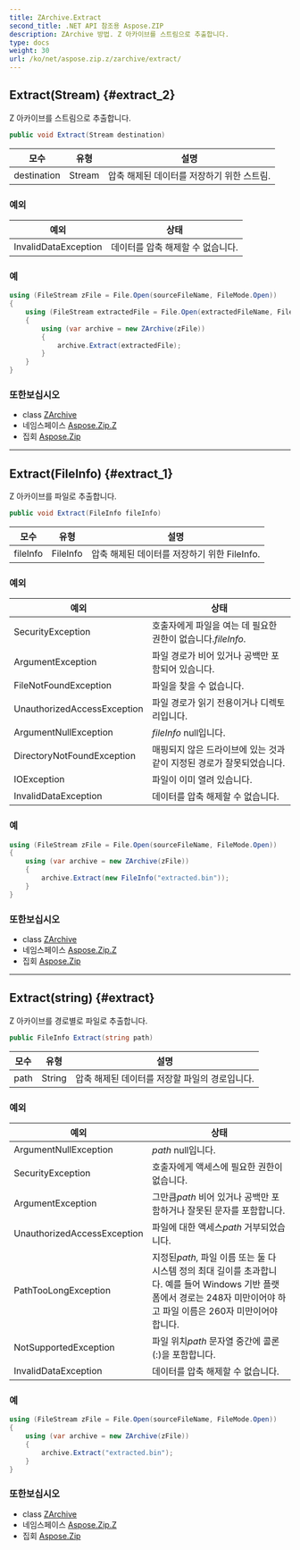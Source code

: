 ```yaml
---
title: ZArchive.Extract
second_title: .NET API 참조용 Aspose.ZIP
description: ZArchive 방법. Z 아카이브를 스트림으로 추출합니다.
type: docs
weight: 30
url: /ko/net/aspose.zip.z/zarchive/extract/
---
```

## Extract(Stream) {#extract_2}

Z 아카이브를 스트림으로 추출합니다.

```csharp
public void Extract(Stream destination)
```

| 모수 | 유형 | 설명 |
| --- | --- | --- |
| destination | Stream | 압축 해제된 데이터를 저장하기 위한 스트림. |

### 예외

| 예외 | 상태 |
| --- | --- |
| InvalidDataException | 데이터를 압축 해제할 수 없습니다. |

### 예

```csharp
using (FileStream zFile = File.Open(sourceFileName, FileMode.Open))
{
    using (FileStream extractedFile = File.Open(extractedFileName, FileMode.Create))
    {
        using (var archive = new ZArchive(zFile))
        {
            archive.Extract(extractedFile);
        }
    }
}
```

### 또한보십시오

* class [ZArchive](../)
* 네임스페이스 [Aspose.Zip.Z](../../zarchive/)
* 집회 [Aspose.Zip](../../../)

---

## Extract(FileInfo) {#extract_1}

Z 아카이브를 파일로 추출합니다.

```csharp
public void Extract(FileInfo fileInfo)
```

| 모수 | 유형 | 설명 |
| --- | --- | --- |
| fileInfo | FileInfo | 압축 해제된 데이터를 저장하기 위한 FileInfo. |

### 예외

| 예외 | 상태 |
| --- | --- |
| SecurityException | 호출자에게 파일을 여는 데 필요한 권한이 없습니다.*fileInfo*. |
| ArgumentException | 파일 경로가 비어 있거나 공백만 포함되어 있습니다. |
| FileNotFoundException | 파일을 찾을 수 없습니다. |
| UnauthorizedAccessException | 파일 경로가 읽기 전용이거나 디렉토리입니다. |
| ArgumentNullException | *fileInfo* null입니다. |
| DirectoryNotFoundException | 매핑되지 않은 드라이브에 있는 것과 같이 지정된 경로가 잘못되었습니다. |
| IOException | 파일이 이미 열려 있습니다. |
| InvalidDataException | 데이터를 압축 해제할 수 없습니다. |

### 예

```csharp
using (FileStream zFile = File.Open(sourceFileName, FileMode.Open))
{
    using (var archive = new ZArchive(zFile))
    {
        archive.Extract(new FileInfo("extracted.bin"));
    }
}
```

### 또한보십시오

* class [ZArchive](../)
* 네임스페이스 [Aspose.Zip.Z](../../zarchive/)
* 집회 [Aspose.Zip](../../../)

---

## Extract(string) {#extract}

Z 아카이브를 경로별로 파일로 추출합니다.

```csharp
public FileInfo Extract(string path)
```

| 모수 | 유형 | 설명 |
| --- | --- | --- |
| path | String | 압축 해제된 데이터를 저장할 파일의 경로입니다. |

### 예외

| 예외 | 상태 |
| --- | --- |
| ArgumentNullException | *path* null입니다. |
| SecurityException | 호출자에게 액세스에 필요한 권한이 없습니다. |
| ArgumentException | 그만큼*path* 비어 있거나 공백만 포함하거나 잘못된 문자를 포함합니다. |
| UnauthorizedAccessException | 파일에 대한 액세스*path* 거부되었습니다. |
| PathTooLongException | 지정된*path*, 파일 이름 또는 둘 다 시스템 정의 최대 길이를 초과합니다. 예를 들어 Windows 기반 플랫폼에서 경로는 248자 미만이어야 하고 파일 이름은 260자 미만이어야 합니다. |
| NotSupportedException | 파일 위치*path* 문자열 중간에 콜론(:)을 포함합니다. |
| InvalidDataException | 데이터를 압축 해제할 수 없습니다. |

### 예

```csharp
using (FileStream zFile = File.Open(sourceFileName, FileMode.Open))
{
    using (var archive = new ZArchive(zFile))
    {
        archive.Extract("extracted.bin");
    }
}
```

### 또한보십시오

* class [ZArchive](../)
* 네임스페이스 [Aspose.Zip.Z](../../zarchive/)
* 집회 [Aspose.Zip](../../../)



